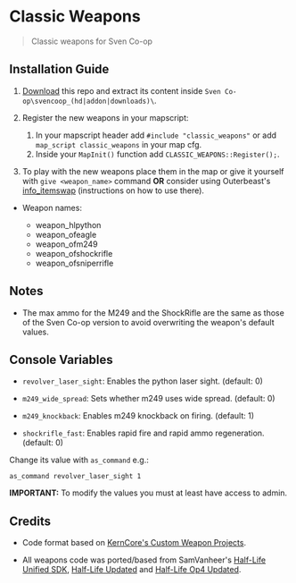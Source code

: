 # Classic Weapons

> Classic weapons for Sven Co-op

## Installation Guide

1. [Download](https://github.com/Rizulix/Classic-Weapons/archive/refs/heads/main.zip) this repo and extract its content inside `Sven Co-op\svencoop_(hd|addon|downloads)\`.

2. Register the new weapons in your mapscript:

	1. In your mapscript header add `#include "classic_weapons"` or add `map_script classic_weapons` in your map cfg.
	2. Inside your `MapInit()` function add `CLASSIC_WEAPONS::Register();`.

3. To play with the new weapons place them in the map or give it yourself with `give <weapon_name>` command **OR** consider using Outerbeast's [info_itemswap](https://github.com/Outerbeast/Entities-and-Gamemodes/blob/master/info_itemswap.as) (instructions on how to use there).

* Weapon names:

	- weapon_hlpython
	- weapon_ofeagle
	- weapon_ofm249
	- weapon_ofshockrifle
	- weapon_ofsniperrifle

## Notes

- The max ammo for the M249 and the ShockRifle are the same as those of the Sven Co-op version to avoid overwriting the weapon's default values.

## Console Variables

- `revolver_laser_sight`: Enables the python laser sight. (default: 0)

- `m249_wide_spread`: Sets whether m249 uses wide spread. (default: 0)

- `m249_knockback`: Enables m249 knockback on firing. (default: 1)

- `shockrifle_fast`: Enables rapid fire and rapid ammo regeneration. (default: 0)

Change its value with `as_command` e.g.:

`as_command revolver_laser_sight 1`

**IMPORTANT:** To modify the values you must at least have access to admin.

## Credits

* Code format based on [KernCore's Custom Weapon Projects](https://github.com/KernCore91#sven-co-op-plugins).

* All weapons code was ported/based from SamVanheer's [Half-Life Unified SDK](https://github.com/SamVanheer/halflife-unified-sdk), [Half-Life Updated](https://github.com/SamVanheer/halflife-updated) and [Half-Life Op4 Updated](https://github.com/SamVanheer/halflife-op4-updated).
